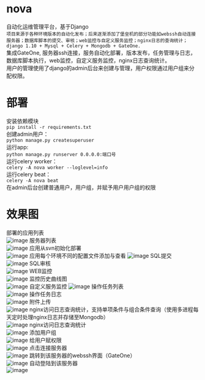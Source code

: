 # nova
自动化运维管理平台，基于Django<br>
`项目来源于各种环境版本的自动化发布；后来逐渐添加了堡垒机的部分功能如webssh自动连接服务器；数据库脚本的提交、审核；web监控与自定义服务监控；nginx日志的查询统计；`<br>
 `django 1.10 + Mysql + Celery + Mongodb + GateOne.`<br>
集成GateOne, 服务器ssh连接，服务自动化部署，版本发布，任务管理与日志，数据库脚本执行，web监控，自定义服务监控，nginx日志查询统计。<br>
用户的管理使用了django的admin后台来创建与管理，用户权限通过用户组来分配权限。<br>
# 部署
安装依赖模块<br>
`pip install -r requirements.txt`<br>
创建admin用户：<br>
`python manage.py createsuperuser`<br>
运行app:<br>
`python manage.py runserver 0.0.0.0:端口号`<br>
运行celery worker：<br>
`celery -A nova worker --loglevel=info`<br>
运行celery beat：<br>
`celery -A nova beat`<br>
在admin后台创建普通用户，用户组，并赋予用户用户组的权限<br>
# 效果图
部署的应用列表<br>
![image](https://raw.githubusercontent.com/qiuyy128/nova/master/screenshoot/捕获.JPG)
服务器列表<br>
![image](https://raw.githubusercontent.com/qiuyy128/nova/master/screenshoot/捕获2.JPG)
应用从svn初始化部署<br>
![image](https://raw.githubusercontent.com/qiuyy128/nova/master/screenshoot/捕获3.JPG)
应用每个环境不同的配置文件添加与查看
![image](https://raw.githubusercontent.com/qiuyy128/nova/master/screenshoot/捕获4.JPG)
SQL提交<br>
![image](https://raw.githubusercontent.com/qiuyy128/nova/master/screenshoot/捕获5.JPG)
SQL审核<br>
![image](https://raw.githubusercontent.com/qiuyy128/nova/master/screenshoot/捕获6.JPG)
WEB监控<br>
![image](https://raw.githubusercontent.com/qiuyy128/nova/master/screenshoot/捕获7.JPG)
监控历史曲线图<br>
![image](https://raw.githubusercontent.com/qiuyy128/nova/master/screenshoot/捕获8.JPG)
自定义服务监控
![image](https://raw.githubusercontent.com/qiuyy128/nova/master/screenshoot/捕获9.JPG)
操作任务列表<br>
![image](https://raw.githubusercontent.com/qiuyy128/nova/master/screenshoot/捕获10.JPG)
操作任务日志<br>
![image](https://raw.githubusercontent.com/qiuyy128/nova/master/screenshoot/捕获11.JPG)
附件上传<br>
![image](https://raw.githubusercontent.com/qiuyy128/nova/master/screenshoot/捕获12.JPG)
nginx访问日志查询统计，支持单项条件与组合条件查询（使用多进程每天定时处理nginx日志并存储至Mongodb）<br>
![image](https://raw.githubusercontent.com/qiuyy128/nova/master/screenshoot/捕获13.JPG)
nginx访问日志查询统计<br>
![image](https://raw.githubusercontent.com/qiuyy128/nova/master/screenshoot/捕获14.JPG)
添加用户组<br>
![image](https://raw.githubusercontent.com/qiuyy128/nova/master/screenshoot/捕获15.JPG)
给用户赋权限<br>
![image](https://raw.githubusercontent.com/qiuyy128/nova/master/screenshoot/捕获16.JPG)
点击连接服务器<br>
![image](https://raw.githubusercontent.com/qiuyy128/nova/master/screenshoot/捕获17.JPG)
跳转到该服务器的webssh界面（GateOne）<br>
![image](https://raw.githubusercontent.com/qiuyy128/nova/master/screenshoot/捕获18.JPG)
自动登陆到该服务器<br>
![image](https://raw.githubusercontent.com/qiuyy128/nova/master/screenshoot/捕获19.JPG)
